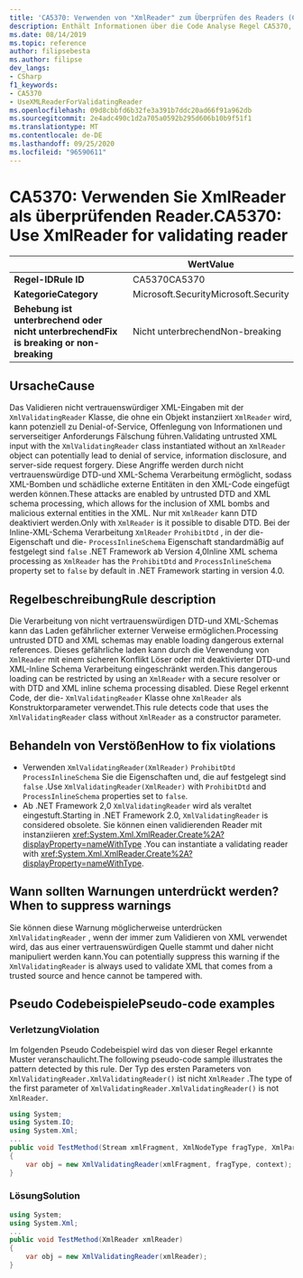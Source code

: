 ```yaml
---
title: 'CA5370: Verwenden von "XmlReader" zum Überprüfen des Readers (Code Analyse)'
description: Enthält Informationen über die Code Analyse Regel CA5370, einschließlich der Gründe, der Behebung von Verstößen und der Zeit, zu der Sie unterdrückt werden soll.
ms.date: 08/14/2019
ms.topic: reference
author: filipsebesta
ms.author: filipse
dev_langs:
- CSharp
f1_keywords:
- CA5370
- UseXMLReaderForValidatingReader
ms.openlocfilehash: 09d8cbbfd6b32fe3a391b7ddc20ad66f91a962db
ms.sourcegitcommit: 2e4adc490c1d2a705a0592b295d606b10b9f51f1
ms.translationtype: MT
ms.contentlocale: de-DE
ms.lasthandoff: 09/25/2020
ms.locfileid: "96590611"
---
```

# <a name="ca5370-use-xmlreader-for-validating-reader"></a><span data-ttu-id="87f5e-103">CA5370: Verwenden Sie XmlReader als überprüfenden Reader.</span><span class="sxs-lookup"><span data-stu-id="87f5e-103">CA5370: Use XmlReader for validating reader</span></span>

| | <span data-ttu-id="87f5e-104">Wert</span><span class="sxs-lookup"><span data-stu-id="87f5e-104">Value</span></span> |
|-|-|
| <span data-ttu-id="87f5e-105">**Regel-ID**</span><span class="sxs-lookup"><span data-stu-id="87f5e-105">**Rule ID**</span></span> |<span data-ttu-id="87f5e-106">CA5370</span><span class="sxs-lookup"><span data-stu-id="87f5e-106">CA5370</span></span>|
| <span data-ttu-id="87f5e-107">**Kategorie**</span><span class="sxs-lookup"><span data-stu-id="87f5e-107">**Category**</span></span> |<span data-ttu-id="87f5e-108">Microsoft.Security</span><span class="sxs-lookup"><span data-stu-id="87f5e-108">Microsoft.Security</span></span>|
| <span data-ttu-id="87f5e-109">**Behebung ist unterbrechend oder nicht unterbrechend**</span><span class="sxs-lookup"><span data-stu-id="87f5e-109">**Fix is breaking or non-breaking**</span></span> |<span data-ttu-id="87f5e-110">Nicht unterbrechend</span><span class="sxs-lookup"><span data-stu-id="87f5e-110">Non-breaking</span></span>|

## <a name="cause"></a><span data-ttu-id="87f5e-111">Ursache</span><span class="sxs-lookup"><span data-stu-id="87f5e-111">Cause</span></span>

<span data-ttu-id="87f5e-112">Das Validieren nicht vertrauenswürdiger XML-Eingaben mit der `XmlValidatingReader` Klasse, die ohne ein Objekt instanziiert `XmlReader` wird, kann potenziell zu Denial-of-Service, Offenlegung von Informationen und serverseitiger Anforderungs Fälschung führen.</span><span class="sxs-lookup"><span data-stu-id="87f5e-112">Validating untrusted XML input with the `XmlValidatingReader` class instantiated without an `XmlReader` object can potentially lead to denial of service, information disclosure, and server-side request forgery.</span></span> <span data-ttu-id="87f5e-113">Diese Angriffe werden durch nicht vertrauenswürdige DTD-und XML-Schema Verarbeitung ermöglicht, sodass XML-Bomben und schädliche externe Entitäten in den XML-Code eingefügt werden können.</span><span class="sxs-lookup"><span data-stu-id="87f5e-113">These attacks are enabled by untrusted DTD and XML schema processing, which allows for the inclusion of XML bombs and malicious external entities in the XML.</span></span> <span data-ttu-id="87f5e-114">Nur mit `XmlReader` kann DTD deaktiviert werden.</span><span class="sxs-lookup"><span data-stu-id="87f5e-114">Only with `XmlReader` is it possible to disable DTD.</span></span> <span data-ttu-id="87f5e-115">Bei der Inline-XML-Schema Verarbeitung `XmlReader` `ProhibitDtd` , in der die-Eigenschaft und die- `ProcessInlineSchema` Eigenschaft standardmäßig auf festgelegt sind `false` .NET Framework ab Version 4,0</span><span class="sxs-lookup"><span data-stu-id="87f5e-115">Inline XML schema processing as `XmlReader` has the `ProhibitDtd` and `ProcessInlineSchema` property set to `false` by default in .NET Framework starting in version 4.0.</span></span>

## <a name="rule-description"></a><span data-ttu-id="87f5e-116">Regelbeschreibung</span><span class="sxs-lookup"><span data-stu-id="87f5e-116">Rule description</span></span>

<span data-ttu-id="87f5e-117">Die Verarbeitung von nicht vertrauenswürdigen DTD-und XML-Schemas kann das Laden gefährlicher externer Verweise ermöglichen.</span><span class="sxs-lookup"><span data-stu-id="87f5e-117">Processing untrusted DTD and XML schemas may enable loading dangerous external references.</span></span> <span data-ttu-id="87f5e-118">Dieses gefährliche laden kann durch die Verwendung von `XmlReader` mit einem sicheren Konflikt Löser oder mit deaktivierter DTD-und XML-Inline Schema Verarbeitung eingeschränkt werden.</span><span class="sxs-lookup"><span data-stu-id="87f5e-118">This dangerous loading can be restricted by using an `XmlReader` with a secure resolver or with DTD and XML inline schema processing disabled.</span></span> <span data-ttu-id="87f5e-119">Diese Regel erkennt Code, der die- `XmlValidatingReader` Klasse ohne `XmlReader` als Konstruktorparameter verwendet.</span><span class="sxs-lookup"><span data-stu-id="87f5e-119">This rule detects code that uses the `XmlValidatingReader` class without `XmlReader` as a constructor parameter.</span></span>

## <a name="how-to-fix-violations"></a><span data-ttu-id="87f5e-120">Behandeln von Verstößen</span><span class="sxs-lookup"><span data-stu-id="87f5e-120">How to fix violations</span></span>

- <span data-ttu-id="87f5e-121">Verwenden `XmlValidatingReader(XmlReader)` `ProhibitDtd` `ProcessInlineSchema` Sie die Eigenschaften und, die auf festgelegt sind `false` .</span><span class="sxs-lookup"><span data-stu-id="87f5e-121">Use `XmlValidatingReader(XmlReader)` with `ProhibitDtd` and `ProcessInlineSchema` properties set to `false`.</span></span>
- <span data-ttu-id="87f5e-122">Ab .NET Framework 2,0 `XmlValidatingReader` wird als veraltet eingestuft.</span><span class="sxs-lookup"><span data-stu-id="87f5e-122">Starting in .NET Framework 2.0, `XmlValidatingReader` is considered obsolete.</span></span> <span data-ttu-id="87f5e-123">Sie können einen validierenden Reader mit instanziieren <xref:System.Xml.XmlReader.Create%2A?displayProperty=nameWithType> .</span><span class="sxs-lookup"><span data-stu-id="87f5e-123">You can instantiate a validating reader with <xref:System.Xml.XmlReader.Create%2A?displayProperty=nameWithType>.</span></span>

## <a name="when-to-suppress-warnings"></a><span data-ttu-id="87f5e-124">Wann sollten Warnungen unterdrückt werden?</span><span class="sxs-lookup"><span data-stu-id="87f5e-124">When to suppress warnings</span></span>

<span data-ttu-id="87f5e-125">Sie können diese Warnung möglicherweise unterdrücken `XmlValidatingReader` , wenn der immer zum Validieren von XML verwendet wird, das aus einer vertrauenswürdigen Quelle stammt und daher nicht manipuliert werden kann.</span><span class="sxs-lookup"><span data-stu-id="87f5e-125">You can potentially suppress this warning if the `XmlValidatingReader` is always used to validate XML that comes from a trusted source and hence cannot be tampered with.</span></span>

## <a name="pseudo-code-examples"></a><span data-ttu-id="87f5e-126">Pseudo Codebeispiele</span><span class="sxs-lookup"><span data-stu-id="87f5e-126">Pseudo-code examples</span></span>

### <a name="violation"></a><span data-ttu-id="87f5e-127">Verletzung</span><span class="sxs-lookup"><span data-stu-id="87f5e-127">Violation</span></span>

<span data-ttu-id="87f5e-128">Im folgenden Pseudo Codebeispiel wird das von dieser Regel erkannte Muster veranschaulicht.</span><span class="sxs-lookup"><span data-stu-id="87f5e-128">The following pseudo-code sample illustrates the pattern detected by this rule.</span></span>
<span data-ttu-id="87f5e-129">Der Typ des ersten Parameters von `XmlValidatingReader.XmlValidatingReader()` ist nicht `XmlReader` .</span><span class="sxs-lookup"><span data-stu-id="87f5e-129">The type of the first parameter of `XmlValidatingReader.XmlValidatingReader()` is not `XmlReader`.</span></span>

```csharp
using System;
using System.IO;
using System.Xml;
...
public void TestMethod(Stream xmlFragment, XmlNodeType fragType, XmlParserContext context)
{
    var obj = new XmlValidatingReader(xmlFragment, fragType, context);
}
```

### <a name="solution"></a><span data-ttu-id="87f5e-130">Lösung</span><span class="sxs-lookup"><span data-stu-id="87f5e-130">Solution</span></span>

```csharp
using System;
using System.Xml;
...
public void TestMethod(XmlReader xmlReader)
{
    var obj = new XmlValidatingReader(xmlReader);
}
```
